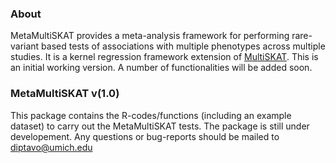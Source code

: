 ### About

MetaMultiSKAT provides a meta-analysis framework for performing rare-variant based tests of associations with multiple phenotypes across multiple studies. It is a kernel regression framework extension of [MultiSKAT](https://guides.github.com/diptavo/MultiSKAT). This is an initial working version. A number of functionalities will be added soon.


### MetaMultiSKAT v(1.0)

This package contains the R-codes/functions (including an example dataset) to carry out the MetaMultiSKAT tests. The package is still under developement. Any questions or bug-reports should be mailed to diptavo@umich.edu

